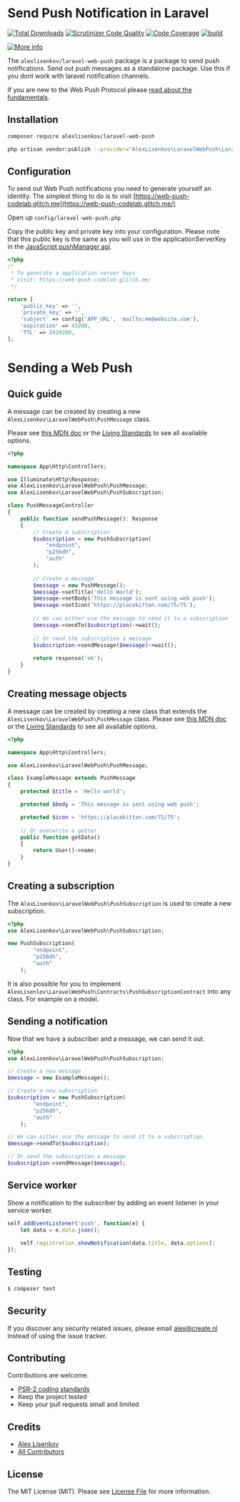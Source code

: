 # Send Push Notification in Laravel
[![Total Downloads](https://poser.pugx.org/alexlisenkov/laravel-web-push/downloads)](https://packagist.org/packages/alexlisenkov/laravel-web-push)
[![Scrutinizer Code Quality](https://scrutinizer-ci.com/g/AlexLisenkov/laravel-web-push/badges/quality-score.png?b=master)](https://scrutinizer-ci.com/g/AlexLisenkov/laravel-web-push/?branch=master)
[![Code Coverage](https://scrutinizer-ci.com/g/AlexLisenkov/laravel-web-push/badges/coverage.png?b=master)](https://scrutinizer-ci.com/g/AlexLisenkov/laravel-web-push/?branch=master)
[![build](https://travis-ci.org/AlexLisenkov/laravel-web-push.svg?branch=master)](https://travis-ci.org/AlexLisenkov/laravel-web-push)

[![More info](https://developers.google.com/web/fundamentals/push-notifications/images/svgs/server-to-push-service.svg)](https://developers.google.com/web/fundamentals/push-notifications/web-push-protocol)

The `alexlisenkov/laravel-web-push` package is a package to send push notifications.
Send out push messages as a standalone package. Use this if you dont work with laravel notification channels.

If you are new to the Web Push Protocol please [read about the fundamentals](https://developers.google.com/web/fundamentals/push-notifications/web-push-protocol).

## Installation

```bash
composer require alexlisenkov/laravel-web-push
```

```bash
php artisan vendor:publish --provider="AlexLisenkov\LaravelWebPush\LaravelWebPushServiceProvider"
```

## Configuration
To send out Web Push notifications you need to generate yourself an identity.
The simplest thing to do is to visit [https://web-push-codelab.glitch.me](https://web-push-codelab.glitch.me/)

Open up `config/laravel-web-push.php`

Copy the public key and private key into your configuration. Please note that this public key is the same as you will use in the applicationServerKey in the [JavaScript pushManager api](https://developer.mozilla.org/en-US/docs/Web/API/PushManager).

```php
<?php
/*
 * To generate a application server keys
 * Visit: https://web-push-codelab.glitch.me/
 */

return [
    'public_key' => '',
    'private_key' => '',
    'subject' => config('APP_URL', 'mailto:me@website.com'),
    'expiration' => 43200,
    'TTL' => 2419200,
];
```

# Sending a Web Push

## Quick guide
A message can be created by creating a new `AlexLisenkov\LaravelWebPush\PushMessage` class.

Please see [this MDN doc](https://developer.mozilla.org/en-US/docs/Web/API/ServiceWorkerRegistration/showNotification#Parameters) or the [Living Standards](https://notifications.spec.whatwg.org/#dictdef-notificationoptions) to see all available options.
```php
<?php

namespace App\Http\Controllers;

use Illuminate\Http\Response;
use AlexLisenkov\LaravelWebPush\PushMessage;
use AlexLisenkov\LaravelWebPush\PushSubscription;

class PushMessageController
{
    public function sendPushMessage(): Response
    {
        // Create a subscription
        $subscription = new PushSubscription(
            "endpoint",
            "p256dh",
            "auth"
        );
        
        // Create a message
        $message = new PushMessage();
        $message->setTitle('Hello World');
        $message->setBody('This message is sent using web push');
        $message->setIcon('https://placekitten.com/75/75');
        
        // We can either use the message to send it to a subscription
        $message->sendTo($subscription)->wait();
        
        // Or send the subscription a message
        $subscription->sendMessage($message)->wait();
        
        return response('ok');
    }
}

```

## Creating message objects
A message can be created by creating a new class that extends the `AlexLisenkov\LaravelWebPush\PushMessage` class.
Please see [this MDN doc](https://developer.mozilla.org/en-US/docs/Web/API/ServiceWorkerRegistration/showNotification#Parameters) or the [Living Standards](https://notifications.spec.whatwg.org/#dictdef-notificationoptions) to see all available options.
```php
<?php

namespace App\Http\Controllers;

use AlexLisenkov\LaravelWebPush\PushMessage;

class ExampleMessage extends PushMessage
{
    protected $title = 'Hello world';

    protected $body = 'This message is sent using web push';

    protected $icon = 'https://placekitten.com/75/75';
    
    // Or overwrite a getter
    public function getData()
    {
        return User()->name;
    }
}

```

## Creating a subscription
The `AlexLisenkov\LaravelWebPush\PushSubscription` is used to create a new subscription. 
```php
<?php
use AlexLisenkov\LaravelWebPush\PushSubscription;

new PushSubscription(
        "endpoint",
        "p256dh",
        "auth"
    );
```

It is also possible for you to implement `AlexLisenlov\LaravelWebPush\Contracts\PushSubscriptionContract` into any class. 
For example on a model.

## Sending a notification
Now that we have a subscriber and a message, we can send it out.

```php
<?php
use AlexLisenkov\LaravelWebPush\PushSubscription;

// Create a new message
$message = new ExampleMessage();

// Create a new subscription
$subscription = new PushSubscription(
        "endpoint",
        "p256dh",
        "auth"
    );

// We can either use the message to send it to a subscription
$message->sendTo($subscription);

// Or send the subscription a message
$subscription->sendMessage($message);
```

## Service worker
Show a notification to the subscriber by adding an event listener in your service worker.
```js
self.addEventListener('push', function(e) {
    let data = e.data.json();
    
    self.registration.showNotification(data.title, data.options);
});
```
## Testing

``` bash
$ composer test
```

## Security

If you discover any security related issues, please email alex@create.nl instead of using the issue tracker.

## Contributing

Contributions are welcome.

- [PSR-2 coding standards](https://github.com/php-fig/fig-standards/blob/master/accepted/PSR-2-coding-style-guide.md)
- Keep the project tested
- Keep your pull requests small and limited

## Credits

- [Alex Lisenkov](https://github.com/alexlisenkov)
- [All Contributors](../../contributors)

## License

The MIT License (MIT). Please see [License File](LICENSE.md) for more information.
